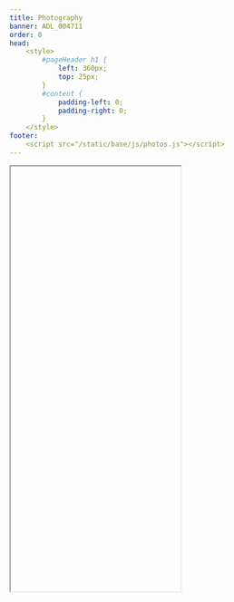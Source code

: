 ```yaml
---
title: Photography
banner: ADL_004711
order: 0
head: 
    <style>
        #pageHeader h1 {
            left: 360px;
            top: 25px;
        }
        #content {
            padding-left: 0;
            padding-right: 0;
        }
    </style>
footer: 
    <script src="/static/base/js/photos.js"></script>
---
```


<iframe
    allow="fullscreen"
    class="album"
    data-album="Photography/"
    height="750"
    id="target"
    src="about:blank">
</iframe>
